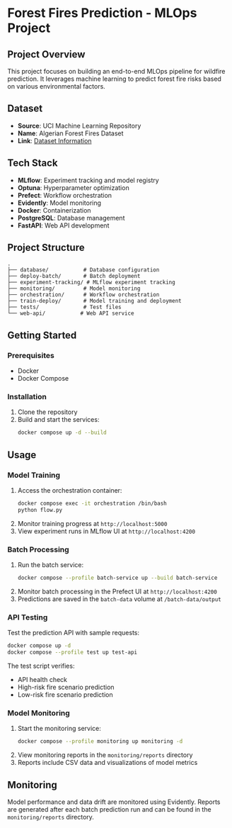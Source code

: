 # Forest Fires Prediction - MLOps Project

## Project Overview

This project focuses on building an end-to-end MLOps pipeline for wildfire prediction. It leverages machine learning to predict forest fire risks based on various environmental factors.

## Dataset

- **Source**: UCI Machine Learning Repository
- **Name**: Algerian Forest Fires Dataset
- **Link**: [Dataset Information](https://archive.ics.uci.edu/dataset/547/algerian+forest+fires+dataset)

## Tech Stack

- **MLflow**: Experiment tracking and model registry
- **Optuna**: Hyperparameter optimization
- **Prefect**: Workflow orchestration
- **Evidently**: Model monitoring
- **Docker**: Containerization
- **PostgreSQL**: Database management
- **FastAPI**: Web API development

## Project Structure

```
.
├── database/           # Database configuration
├── deploy-batch/       # Batch deployment
├── experiment-tracking/ # MLflow experiment tracking
├── monitoring/         # Model monitoring
├── orchestration/      # Workflow orchestration
├── train-deploy/       # Model training and deployment
├── tests/              # Test files
└── web-api/           # Web API service
```

## Getting Started

### Prerequisites

- Docker
- Docker Compose

### Installation

1. Clone the repository
2. Build and start the services:
   ```bash
   docker compose up -d --build
   ```

## Usage

### Model Training

1. Access the orchestration container:
   ```bash
   docker compose exec -it orchestration /bin/bash
   python flow.py
   ```
2. Monitor training progress at `http://localhost:5000`
3. View experiment runs in MLflow UI at `http://localhost:4200`

### Batch Processing

1. Run the batch service:
   ```bash
   docker compose --profile batch-service up --build batch-service
   ```
2. Monitor batch processing in the Prefect UI at `http://localhost:4200`
3. Predictions are saved in the `batch-data` volume at `/batch-data/output`

### API Testing

Test the prediction API with sample requests:

```bash
docker compose up -d
docker compose --profile test up test-api
```

The test script verifies:

- API health check
- High-risk fire scenario prediction
- Low-risk fire scenario prediction

### Model Monitoring

1. Start the monitoring service:
   ```bash
   docker compose --profile monitoring up monitoring -d
   ```
2. View monitoring reports in the `monitoring/reports` directory
3. Reports include CSV data and visualizations of model metrics

## Monitoring

Model performance and data drift are monitored using Evidently. Reports are generated after each batch prediction run and can be found in the `monitoring/reports` directory.
